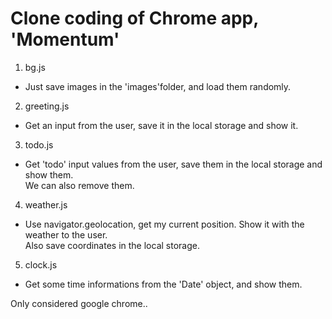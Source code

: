 Clone coding of Chrome app, 'Momentum'
======================================
1. bg.js
  * Just save images in the 'images'folder, and load them randomly.
2. greeting.js
  * Get an input from the user, save it in the local storage and show it.
3. todo.js
  * Get 'todo' input values from the user, save them in the local storage and show them.<br />
  We can also remove them.
4. weather.js
  * Use navigator.geolocation, get my current position. Show it with the weather to the user.<br />
  Also save coordinates in the local storage.
5. clock.js
  * Get some time informations from the 'Date' object, and show them.

Only considered google chrome..
